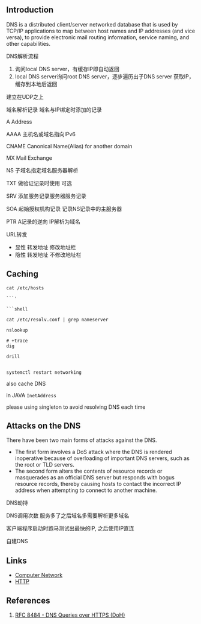 ## Introduction

DNS is a distributed client/server networked database that is used by TCP/IP applications to map between host names and IP addresses (and vice versa), 
to provide electronic mail routing information, service naming, and other capabilities.

DNS解析流程

1. 询问local DNS server，有缓存IP即自动返回
2. local DNS server询问root DNS server，逐步遍历出子DNS server 获取IP，缓存到本地后返回



建立在UDP之上


域名解析记录
域名与IP绑定时添加的记录

A
Address

AAAA
主机名或域名指向IPv6


CNAME
Canonical Name(Alias) for another domain

MX
Mail Exchange

NS
子域名指定域名服务器解析

TXT
做验证记录时使用 可选

SRV
添加服务记录服务器服务记录

SOA
起始授权机构记录 记录NS记录中的主服务器

PTR
A记录的逆向 IP解析为域名

URL转发
* 显性 转发地址 修改地址栏
* 隐性 转发地址 不修改地址栏


## Caching

```shell
cat /etc/hosts

```'

```shell

cat /etc/resolv.conf | grep nameserver

nslookup

# +trace
dig

drill

```

```shell

systemctl restart networking
```

also cache DNS

in JAVA
`InetAddress`

please using singleton to avoid resolving DNS each time


## Attacks on the DNS

There have been two main forms of attacks against the DNS. 
- The first form involves a DoS attack where the DNS is rendered inoperative because of overloading of important DNS servers, such as the root or TLD servers. 
- The second form alters the contents of resource records or masquerades as an official DNS server but responds with bogus resource records, 
  thereby causing hosts to contact the incorrect IP address when attempting to connect to another machine.


DNS劫持

DNS调用次数 服务多了之后域名多需要解析更多域名

客户端程序启动时跑马测试出最快的IP, 之后使用IP直连

自建DNS



## Links

- [Computer Network](/docs/CS/CN/CN.md)
- [HTTP](/docs/CS/CN/HTTP.md)

## References

1. [RFC 8484 - DNS Queries over HTTPS (DoH)](https://datatracker.ietf.org/doc/html/rfc8484)